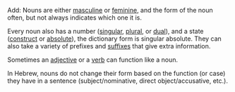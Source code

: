 Add: Nouns are either [masculine](https://git.door43.org/Door43/en-uhg/src/master/content/gender_masculine/02.md) or [feminine](https://git.door43.org/Door43/en-uhg/src/master/content/gender_feminine/02.md), and the form of the noun often, but not always indicates which one it is.

Every noun also has a number ([singular](https://git.door43.org/Door43/en-uhg/src/master/content/number_singular/02.md), [plural](https://git.door43.org/Door43/en-uhg/src/master/content/number_plural/02.md), or [dual](https://git.door43.org/Door43/en-uhg/src/master/content/number_dual/02.md)), and a state ([construct](https://git.door43.org/Door43/en-uhg/src/master/content/state_construct/02.md) or [absolute](https://git.door43.org/Door43/en-uhg/src/master/content/state_absolute/02.md)), the dictionary form is singular absolute. They can also take a variety of prefixes and [suffixes](https://git.door43.org/Door43/en-uhg/src/master/content/suffix/02.md) that give extra information.

Sometimes an [adjective](https://git.door43.org/Door43/en-uhg/src/master/content/adjective/02.md#substantive) or a [verb](https://git.door43.org/Door43/en-uhg/src/master/content/verb/02.md#verbal-nouns) can function like a noun.

In Hebrew, nouns do not change their form based on the function (or case) they have in a sentence (subject/nominative, direct object/accusative, etc.).